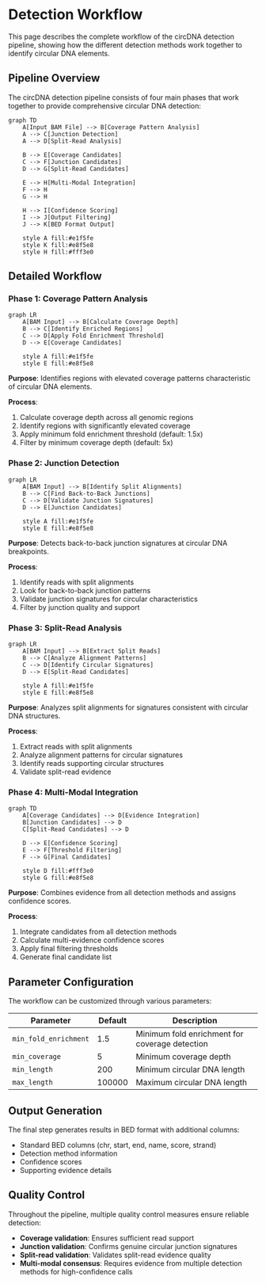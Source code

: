 # Detection Workflow

This page describes the complete workflow of the circDNA detection pipeline, showing how the different detection methods work together to identify circular DNA elements.

## Pipeline Overview

The circDNA detection pipeline consists of four main phases that work together to provide comprehensive circular DNA detection:

```mermaid
graph TD
    A[Input BAM File] --> B[Coverage Pattern Analysis]
    A --> C[Junction Detection]
    A --> D[Split-Read Analysis]
    
    B --> E[Coverage Candidates]
    C --> F[Junction Candidates]
    D --> G[Split-Read Candidates]
    
    E --> H[Multi-Modal Integration]
    F --> H
    G --> H
    
    H --> I[Confidence Scoring]
    I --> J[Output Filtering]
    J --> K[BED Format Output]
    
    style A fill:#e1f5fe
    style K fill:#e8f5e8
    style H fill:#fff3e0
```

## Detailed Workflow

### Phase 1: Coverage Pattern Analysis

```mermaid
graph LR
    A[BAM Input] --> B[Calculate Coverage Depth]
    B --> C[Identify Enriched Regions]
    C --> D[Apply Fold Enrichment Threshold]
    D --> E[Coverage Candidates]
    
    style A fill:#e1f5fe
    style E fill:#e8f5e8
```

**Purpose**: Identifies regions with elevated coverage patterns characteristic of circular DNA elements.

**Process**:
1. Calculate coverage depth across all genomic regions
2. Identify regions with significantly elevated coverage
3. Apply minimum fold enrichment threshold (default: 1.5x)
4. Filter by minimum coverage depth (default: 5x)

### Phase 2: Junction Detection

```mermaid
graph LR
    A[BAM Input] --> B[Identify Split Alignments]
    B --> C[Find Back-to-Back Junctions]
    C --> D[Validate Junction Signatures]
    D --> E[Junction Candidates]
    
    style A fill:#e1f5fe
    style E fill:#e8f5e8
```

**Purpose**: Detects back-to-back junction signatures at circular DNA breakpoints.

**Process**:
1. Identify reads with split alignments
2. Look for back-to-back junction patterns
3. Validate junction signatures for circular characteristics
4. Filter by junction quality and support

### Phase 3: Split-Read Analysis

```mermaid
graph LR
    A[BAM Input] --> B[Extract Split Reads]
    B --> C[Analyze Alignment Patterns]
    C --> D[Identify Circular Signatures]
    D --> E[Split-Read Candidates]
    
    style A fill:#e1f5fe
    style E fill:#e8f5e8
```

**Purpose**: Analyzes split alignments for signatures consistent with circular DNA structures.

**Process**:
1. Extract reads with split alignments
2. Analyze alignment patterns for circular signatures
3. Identify reads supporting circular structures
4. Validate split-read evidence

### Phase 4: Multi-Modal Integration

```mermaid
graph TD
    A[Coverage Candidates] --> D[Evidence Integration]
    B[Junction Candidates] --> D
    C[Split-Read Candidates] --> D
    
    D --> E[Confidence Scoring]
    E --> F[Threshold Filtering]
    F --> G[Final Candidates]
    
    style D fill:#fff3e0
    style G fill:#e8f5e8
```

**Purpose**: Combines evidence from all detection methods and assigns confidence scores.

**Process**:
1. Integrate candidates from all detection methods
2. Calculate multi-evidence confidence scores
3. Apply final filtering thresholds
4. Generate final candidate list

## Parameter Configuration

The workflow can be customized through various parameters:

| Parameter | Default | Description |
|-----------|---------|-------------|
| `min_fold_enrichment` | 1.5 | Minimum fold enrichment for coverage detection |
| `min_coverage` | 5 | Minimum coverage depth |
| `min_length` | 200 | Minimum circular DNA length |
| `max_length` | 100000 | Maximum circular DNA length |

## Output Generation

The final step generates results in BED format with additional columns:

- Standard BED columns (chr, start, end, name, score, strand)
- Detection method information
- Confidence scores
- Supporting evidence details

## Quality Control

Throughout the pipeline, multiple quality control measures ensure reliable detection:

- **Coverage validation**: Ensures sufficient read support
- **Junction validation**: Confirms genuine circular junction signatures
- **Split-read validation**: Validates split-read evidence quality
- **Multi-modal consensus**: Requires evidence from multiple detection methods for high-confidence calls